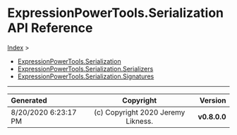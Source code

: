 ﻿# ExpressionPowerTools.Serialization API Reference

[Index](../index.md) > 

- [ExpressionPowerTools.Serialization](ExpressionPowerTools.Serialization.n.md)
- [ExpressionPowerTools.Serialization.Serializers](ExpressionPowerTools.Serialization.Serializers.n.md)
- [ExpressionPowerTools.Serialization.Signatures](ExpressionPowerTools.Serialization.Signatures.n.md)

---

| Generated | Copyright | Version |
| :-- | :-: | --: |
| 8/20/2020 6:23:17 PM | (c) Copyright 2020 Jeremy Likness. | **v0.8.0.0** |
